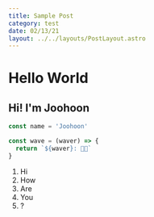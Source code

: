 ```yaml
---
title: Sample Post
category: test
date: 02/13/21
layout: ../../layouts/PostLayout.astro
---
```


# Hello World

## Hi! I'm Joohoon

```js
const name = 'Joohoon'

const wave = (waver) => {
  return `${waver}: 👋🏻`
}
```

1. Hi
2. How
3. Are
4. You
5. ?

